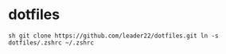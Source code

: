 dotfiles
========

``sh
git clone https://github.com/leader22/dotfiles.git
ln -s dotfiles/.zshrc ~/.zshrc
``
